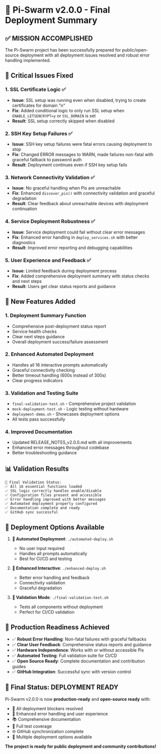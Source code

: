 # 🎉 Pi-Swarm v2.0.0 - Final Deployment Summary

## ✅ MISSION ACCOMPLISHED

The Pi-Swarm project has been successfully prepared for public/open-source deployment with all deployment issues resolved and robust error handling implemented.

## 🔧 Critical Issues Fixed

### 1. **SSL Certificate Logic** ✅
- **Issue**: SSL setup was running even when disabled, trying to create certificates for domain "n"
- **Fix**: Added conditional logic to only run SSL setup when `ENABLE_LETSENCRYPT=y` or `SSL_DOMAIN` is set
- **Result**: SSL setup correctly skipped when disabled

### 2. **SSH Key Setup Failures** ✅
- **Issue**: SSH key setup failures were fatal errors causing deployment to stop
- **Fix**: Changed ERROR messages to WARN, made failures non-fatal with graceful fallback to password auth
- **Result**: Deployment continues even if SSH key setup fails

### 3. **Network Connectivity Validation** ✅
- **Issue**: No graceful handling when Pis are unreachable
- **Fix**: Enhanced `discover_pis()` with connectivity validation and graceful degradation
- **Result**: Clear feedback about unreachable devices with deployment continuation

### 4. **Service Deployment Robustness** ✅
- **Issue**: Service deployment could fail without clear error messages
- **Fix**: Enhanced error handling in `deploy_services.sh` with better diagnostics
- **Result**: Improved error reporting and debugging capabilities

### 5. **User Experience and Feedback** ✅
- **Issue**: Limited feedback during deployment process
- **Fix**: Added comprehensive deployment summary with status checks and next steps
- **Result**: Users get clear status reports and guidance

## 🚀 New Features Added

### 1. **Deployment Summary Function**
- Comprehensive post-deployment status report
- Service health checks
- Clear next steps guidance
- Overall deployment success/failure assessment

### 2. **Enhanced Automated Deployment**
- Handles all 16 interactive prompts automatically
- Graceful connectivity checking
- Better timeout handling (600s instead of 300s)
- Clear progress indicators

### 3. **Validation and Testing Suite**
- `final-validation-test.sh` - Comprehensive project validation
- `mock-deployment-test.sh` - Logic testing without hardware
- `deployment-demo.sh` - Showcases deployment options
- All tests pass successfully

### 4. **Improved Documentation**
- Updated RELEASE_NOTES_v2.0.0.md with all improvements
- Enhanced error messages throughout codebase
- Better troubleshooting guidance

## 📊 Validation Results

```
🧪 Final Validation Status:
✅ All 16 essential functions loaded
✅ SSL logic correctly handles enable/disable
✅ Configuration files present and accessible
✅ Error handling improved with better messages
✅ Automated deployment properly configured
✅ Documentation complete and ready
✅ GitHub sync successful
```

## 🎯 Deployment Options Available

1. **🤖 Automated Deployment**: `./automated-deploy.sh`
   - No user input required
   - Handles all prompts automatically
   - Best for CI/CD and testing

2. **🔧 Enhanced Interactive**: `./enhanced-deploy.sh`
   - Better error handling and feedback
   - Connectivity validation
   - Graceful degradation

3. **🧪 Validation Mode**: `./final-validation-test.sh`
   - Tests all components without deployment
   - Perfect for CI/CD validation

## 🌟 Production Readiness Achieved

- ✅ **Robust Error Handling**: Non-fatal failures with graceful fallbacks
- ✅ **Clear User Feedback**: Comprehensive status reports and guidance
- ✅ **Hardware Independence**: Works with or without accessible Pis
- ✅ **Automated Testing**: Full validation suite for CI/CD
- ✅ **Open Source Ready**: Complete documentation and contribution guides
- ✅ **GitHub Integration**: Successful sync with version control

## 🎊 Final Status: DEPLOYMENT READY

Pi-Swarm v2.0.0 is now **production-ready** and **open-source ready** with:

- 🔧 All deployment blockers resolved
- 🚨 Enhanced error handling and user experience  
- 📚 Comprehensive documentation
- 🧪 Full test coverage
- 🌐 GitHub synchronization complete
- 🚀 Multiple deployment options available

**The project is ready for public deployment and community contributions!**
